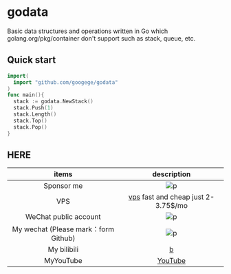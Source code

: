 # godata
Basic data structures and operations written in Go which  golang.org/pkg/container don't support such as stack, queue, etc.
## Quick start
```go
import(
  import "github.com/googege/godata"
)
func main(){
  stack := godata.NewStack()
  stack.Push(1)
  stack.Length()
  stack.Top()
  stack.Pop()
}

```
## HERE
|items|description|
|:---:|:---:|
|Sponsor me|![p](https://raw.githubusercontent.com/basicExploration/Demos/master/donate.png)|
|VPS|[vps](https://app.cloudcone.com/?ref=2525) fast and cheap just 2-3.75$/mo|
|WeChat public account|![p](https://raw.githubusercontent.com/googege/GOFamily/master/joinUsW.jpg)|
|My wechat (Please mark：form Github)|![p](https://raw.githubusercontent.com/googege/GOFamily/master/me.jpeg)|
|My bilibili|[b](https://space.bilibili.com/23170151)|
|MyYouTube|[YouTube](https://www.youtube.com/channel/UCM_-pFgD_HZDGD0yxfzguRQ?view_as=subscriber)|
